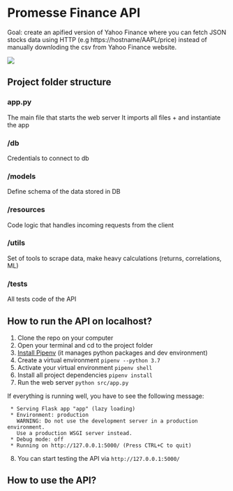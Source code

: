 # Promesse Finance API

Goal: create an apified version of Yahoo Finance where you can fetch JSON stocks data using HTTP (e.g https://hostname/AAPL/price) instead of manually downloding the csv from Yahoo Finance website.

![
](https://i.imgur.com/QD9pkZW.png)

## Project folder structure

### app.py

The main file that starts the web server
It imports all files + and instantiate the app

### /db

Credentials to connect to db

### /models

Define schema of the data stored in DB

### /resources

Code logic that handles incoming requests from the client

### /utils

Set of tools to scrape data, make heavy calculations (returns, correlations, ML)

### /tests

All tests code of the API

## How to run the API on localhost?

1. Clone the repo on your computer
2. Open your terminal and cd to the project folder
3. [Install Pipenv](https://docs.pipenv.org/en/latest/) (it manages python packages and dev environment)
4. Create a virtual environment
   `pipenv --python 3.7`
5. Activate your virtual environment
   `pipenv shell`
6. Install all project dependencies
   `pipenv install`
7. Run the web server
   `python src/app.py`

If everything is running well, you have to see the following message:

     * Serving Flask app "app" (lazy loading)
     * Environment: production
       WARNING: Do not use the development server in a production environment.
       Use a production WSGI server instead.
     * Debug mode: off
     * Running on http://127.0.0.1:5000/ (Press CTRL+C to quit)

8. You can start testing the API via `http://127.0.0.1:5000/`

## How to use the API?
